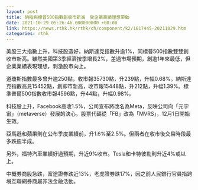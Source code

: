 ```yaml
---
layout: post
title: 納指與標普500指數創收市新高　受企業業績理想帶動
date: 2021-10-29 05:26:46.000000000 +08:00
link: https://news.rthk.hk/rthk/ch/component/k2/1617445-20211029.htm
categories: rthk
---
```


美股三大指數上升，科技股造好，納斯達克指數升逾1%，同標普500指數雙雙創收市新高。雖然美國第3季經濟按季增長2%，差過市場預期，創逾1年來最低，但企業業績表現理想，刺激股市向上。

道瓊斯指數最多曾升逾250點，收市報35730點，升239點，升幅0.68%。納斯達克指數高見15452點，創即市新高，收市報15448點，升212點，升幅1.39%。標準普爾500指數收市報4596點，升44點，升幅0.98%。

科技股上升，Facebook高收1.5%，公司宣布將改名為Meta，反映公司向「元宇宙」（metaverse）發展的決心。股票代碼從「FB」改為「MVRS」，12月1日開始生效。

亞馬遜和蘋果則在公布季度業績前，升1.6%至2.5%。但兩者在收市後交易時段最多跌逾半成。

另外，福特汽車業績好過預期，升近9%收市。Tesla和卡特彼勒則升近4%或以上。

中概券商股急跌，富途證券跌近13%，老虎證券跌17%，因之前人民銀行官員指跨境互聯網券商屬非法金融活動。
